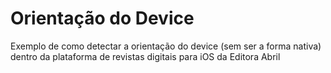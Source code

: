 Orientação do Device
====================

Exemplo de como detectar a orientação do device (sem ser a forma nativa) dentro da plataforma de revistas digitais para iOS da Editora Abril
